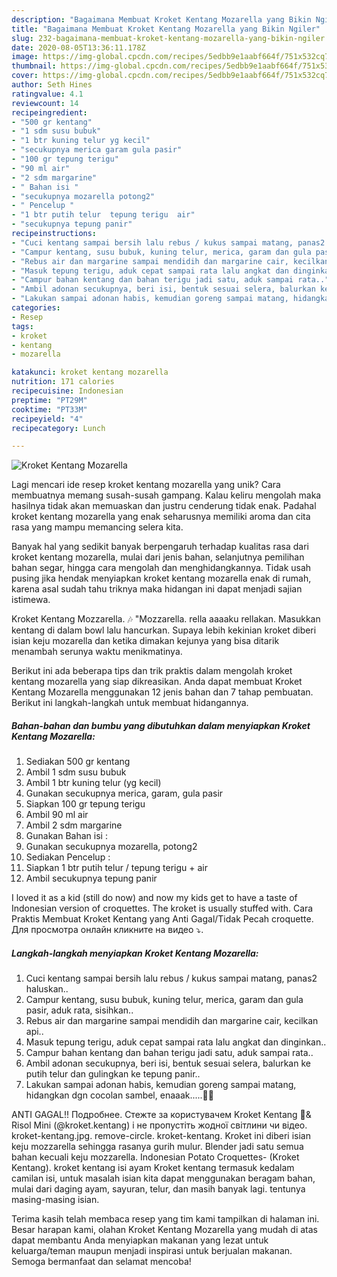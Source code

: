 ```yaml
---
description: "Bagaimana Membuat Kroket Kentang Mozarella yang Bikin Ngiler"
title: "Bagaimana Membuat Kroket Kentang Mozarella yang Bikin Ngiler"
slug: 232-bagaimana-membuat-kroket-kentang-mozarella-yang-bikin-ngiler
date: 2020-08-05T13:36:11.178Z
image: https://img-global.cpcdn.com/recipes/5edbb9e1aabf664f/751x532cq70/kroket-kentang-mozarella-foto-resep-utama.jpg
thumbnail: https://img-global.cpcdn.com/recipes/5edbb9e1aabf664f/751x532cq70/kroket-kentang-mozarella-foto-resep-utama.jpg
cover: https://img-global.cpcdn.com/recipes/5edbb9e1aabf664f/751x532cq70/kroket-kentang-mozarella-foto-resep-utama.jpg
author: Seth Hines
ratingvalue: 4.1
reviewcount: 14
recipeingredient:
- "500 gr kentang"
- "1 sdm susu bubuk"
- "1 btr kuning telur yg kecil"
- "secukupnya merica garam gula pasir"
- "100 gr tepung terigu"
- "90 ml air"
- "2 sdm margarine"
- " Bahan isi "
- "secukupnya mozarella potong2"
- " Pencelup "
- "1 btr putih telur  tepung terigu  air"
- "secukupnya tepung panir"
recipeinstructions:
- "Cuci kentang sampai bersih lalu rebus / kukus sampai matang, panas2 haluskan.."
- "Campur kentang, susu bubuk, kuning telur, merica, garam dan gula pasir, aduk rata, sisihkan.."
- "Rebus air dan margarine sampai mendidih dan margarine cair, kecilkan api.."
- "Masuk tepung terigu, aduk cepat sampai rata lalu angkat dan dinginkan.."
- "Campur bahan kentang dan bahan terigu jadi satu, aduk sampai rata.."
- "Ambil adonan secukupnya, beri isi, bentuk sesuai selera, balurkan ke putih telur dan gulingkan ke tepung panir.."
- "Lakukan sampai adonan habis, kemudian goreng sampai matang, hidangkan dgn cocolan sambel, enaaak.....👍🏻"
categories:
- Resep
tags:
- kroket
- kentang
- mozarella

katakunci: kroket kentang mozarella 
nutrition: 171 calories
recipecuisine: Indonesian
preptime: "PT29M"
cooktime: "PT33M"
recipeyield: "4"
recipecategory: Lunch

---
```



![Kroket Kentang Mozarella](https://img-global.cpcdn.com/recipes/5edbb9e1aabf664f/751x532cq70/kroket-kentang-mozarella-foto-resep-utama.jpg)

Lagi mencari ide resep kroket kentang mozarella yang unik? Cara membuatnya memang susah-susah gampang. Kalau keliru mengolah maka hasilnya tidak akan memuaskan dan justru cenderung tidak enak. Padahal kroket kentang mozarella yang enak seharusnya memiliki aroma dan cita rasa yang mampu memancing selera kita.

Banyak hal yang sedikit banyak berpengaruh terhadap kualitas rasa dari kroket kentang mozarella, mulai dari jenis bahan, selanjutnya pemilihan bahan segar, hingga cara mengolah dan menghidangkannya. Tidak usah pusing jika hendak menyiapkan kroket kentang mozarella enak di rumah, karena asal sudah tahu triknya maka hidangan ini dapat menjadi sajian istimewa.

Kroket Kentang Mozzarella. 🎶 &#34;Mozzarella. rella aaaaku rellakan. Masukkan kentang di dalam bowl lalu hancurkan. Supaya lebih kekinian kroket diberi isian keju mozarella dan ketika dimakan kejunya yang bisa ditarik menambah serunya waktu menikmatinya.


Berikut ini ada beberapa tips dan trik praktis dalam mengolah kroket kentang mozarella yang siap dikreasikan. Anda dapat membuat Kroket Kentang Mozarella menggunakan 12 jenis bahan dan 7 tahap pembuatan. Berikut ini langkah-langkah untuk membuat hidangannya.

<!--inarticleads1-->

##### Bahan-bahan dan bumbu yang dibutuhkan dalam menyiapkan Kroket Kentang Mozarella:

1. Sediakan 500 gr kentang
1. Ambil 1 sdm susu bubuk
1. Ambil 1 btr kuning telur (yg kecil)
1. Gunakan secukupnya merica, garam, gula pasir
1. Siapkan 100 gr tepung terigu
1. Ambil 90 ml air
1. Ambil 2 sdm margarine
1. Gunakan  Bahan isi :
1. Gunakan secukupnya mozarella, potong2
1. Sediakan  Pencelup :
1. Siapkan 1 btr putih telur / tepung terigu + air
1. Ambil secukupnya tepung panir


I loved it as a kid (still do now) and now my kids get to have a taste of Indonesian version of croquettes. The kroket is usually stuffed with. Cara Praktis Membuat Kroket Kentang yang Anti Gagal/Tidak Pecah croquette. Для просмотра онлайн кликните на видео ⤵. 

<!--inarticleads2-->

##### Langkah-langkah menyiapkan Kroket Kentang Mozarella:

1. Cuci kentang sampai bersih lalu rebus / kukus sampai matang, panas2 haluskan..
1. Campur kentang, susu bubuk, kuning telur, merica, garam dan gula pasir, aduk rata, sisihkan..
1. Rebus air dan margarine sampai mendidih dan margarine cair, kecilkan api..
1. Masuk tepung terigu, aduk cepat sampai rata lalu angkat dan dinginkan..
1. Campur bahan kentang dan bahan terigu jadi satu, aduk sampai rata..
1. Ambil adonan secukupnya, beri isi, bentuk sesuai selera, balurkan ke putih telur dan gulingkan ke tepung panir..
1. Lakukan sampai adonan habis, kemudian goreng sampai matang, hidangkan dgn cocolan sambel, enaaak.....👍🏻


ANTI GAGAL!! Подробнее. Стежте за користувачем Kroket Kentang 🍡&amp; Risol Mini (@kroket.kentang) і не пропустіть жодної світлини чи відео. kroket-kentang.jpg. remove-circle. kroket-kentang. Kroket ini diberi isian keju mozzarella sehingga rasanya gurih mulur. Blender jadi satu semua bahan kecuali keju mozzarella. Indonesian Potato Croquettes- (Kroket Kentang). kroket kentang isi ayam Kroket kentang termasuk kedalam camilan isi, untuk masalah isian kita dapat menggunakan beragam bahan, mulai dari daging ayam, sayuran, telur, dan masih banyak lagi. tentunya masing-masing isian. 

Terima kasih telah membaca resep yang tim kami tampilkan di halaman ini. Besar harapan kami, olahan Kroket Kentang Mozarella yang mudah di atas dapat membantu Anda menyiapkan makanan yang lezat untuk keluarga/teman maupun menjadi inspirasi untuk berjualan makanan. Semoga bermanfaat dan selamat mencoba!
